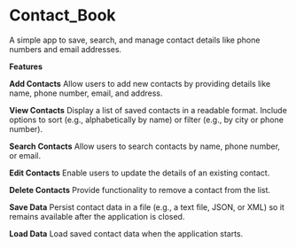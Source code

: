 # Contact_Book
A simple app to save, search, and manage contact details like phone numbers and email addresses.

**Features**

**Add Contacts**
Allow users to add new contacts by providing details like name, phone number, email, and address.

**View Contacts**
Display a list of saved contacts in a readable format.
Include options to sort (e.g., alphabetically by name) or filter (e.g., by city or phone number).

**Search Contacts**
Allow users to search contacts by name, phone number, or email.

**Edit Contacts**
Enable users to update the details of an existing contact.

**Delete Contacts**
Provide functionality to remove a contact from the list.

**Save Data**
Persist contact data in a file (e.g., a text file, JSON, or XML) so it remains available after the application is closed.

**Load Data**
Load saved contact data when the application starts.
